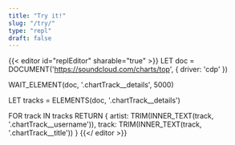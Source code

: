 ```yaml
---
title: "Try it!"
slug: "/try/"
type: "repl"
draft: false
---
```


{{< editor id="replEditor" sharable="true" >}}
LET doc = DOCUMENT('https://soundcloud.com/charts/top', {
    driver: 'cdp'
})

WAIT_ELEMENT(doc, '.chartTrack__details', 5000)

LET tracks = ELEMENTS(doc, '.chartTrack__details')

FOR track IN tracks
    RETURN {
        artist: TRIM(INNER_TEXT(track, '.chartTrack__username')),
        track: TRIM(INNER_TEXT(track, '.chartTrack__title'))
    }
{{</ editor >}}